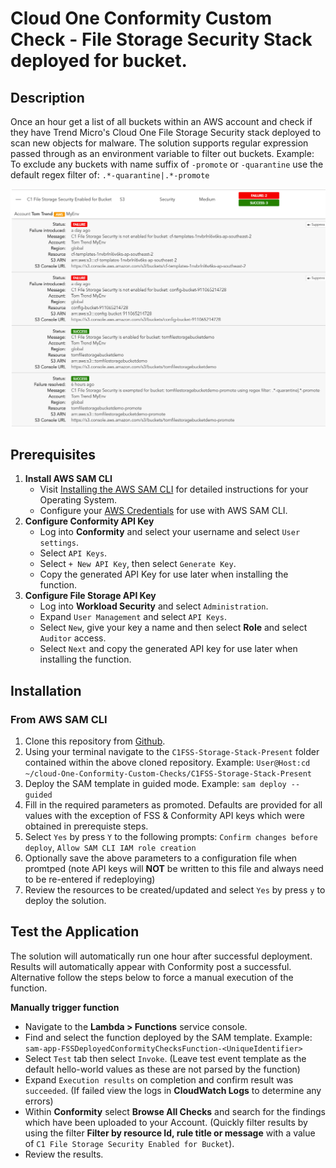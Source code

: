 # Cloud One Conformity Custom Check - File Storage Security Stack deployed for bucket.
## Description
Once an hour get a list of all buckets within an AWS account and check if they have Trend Micro's Cloud One File Storage Security stack deployed to scan new objects for malware. The solution supports regular expression passed through as an environment variable to filter out buckets. Example: To exclude any buckets with name suffix of `-promote` or `-quarantine` use the default regex filter of: `.*-quarantine|.*-promote`

![Screenshot](doc/screenshot.png)


## Prerequisites
1. **Install AWS SAM CLI**
    - Visit [Installing the AWS SAM CLI](https://docs.aws.amazon.com/serverless-application-model/latest/developerguide/serverless-sam-cli-install.html) for detailed instructions for your Operating System.
    - Configure your [AWS Credentials](https://docs.aws.amazon.com/serverless-application-model/latest/developerguide/serverless-getting-started-set-up-credentials.html) for use with AWS SAM CLI.
2. **Configure Conformity API Key**
    - Log into **Conformity** and select your username and select `User settings`.
    - Select `API Keys`.
    - Select `+ New API Key`, then select `Generate Key`.
    - Copy the generated API Key for use later when installing the function.
3. **Configure File Storage API Key**
    - Log into **Workload Security** and select `Administration`.
    - Expand `User Management` and select `API Keys`.
    - Select `New`, give your key a name and then select **Role** and select `Auditor` access. 
    - Select `Next` and copy the generated API key for use later when installing the function.

## Installation

### From AWS SAM CLI

1. Clone this repository from [Github](https://github.com/TomRyan-321/Cloud-One-Conformity-Custom-Checks).
2. Using your terminal navigate to the `C1FSS-Storage-Stack-Present` folder contained within the above cloned repository. Example: `User@Host:cd ~/cloud-One-Conformity-Custom-Checks/C1FSS-Storage-Stack-Present`
3. Deploy the SAM template in guided mode. Example: `sam deploy --guided`
4. Fill in the required parameters as promoted. Defaults are provided for all values with the exception of FSS & Conformity API keys which were obtained in prerequiste steps.
5. Select `Yes` by press `Y` to the following prompts: `Confirm changes before deploy`, `Allow SAM CLI IAM role creation`
6. Optionally save the above parameters to a configuration file when promtped (note API keys will **NOT** be written to this file and always need to be re-entered if redeploying)
7. Review the resources to be created/updated and select `Yes` by press `y` to deploy the solution.

## Test the Application

The solution will automatically run one hour after successful deployment. Results will automatically appear with Conformity post a successful. Alternative follow the steps below to force a manual execution of the function.

**Manually trigger function**
- Navigate to the **Lambda > Functions** service console.
- Find and select the function deployed by the SAM template. Example: `sam-app-FSSDeployedConformityChecksFunction-<UniqueIdentifier>`
- Select `Test` tab then select `Invoke`. (Leave test event template as the default hello-world values as these are not parsed by the function)
- Expand `Execution results` on completion and confirm result was `succeeded`. (If failed view the logs in **CloudWatch Logs** to determine any errors)
- Within **Conformity** select **Browse All Checks** and search for the findings which have been uploaded to your Account. (Quickly filter results by using the filter **Filter by resource Id, rule title or message** with a value of `C1 File Storage Security Enabled for Bucket`).
- Review the results.